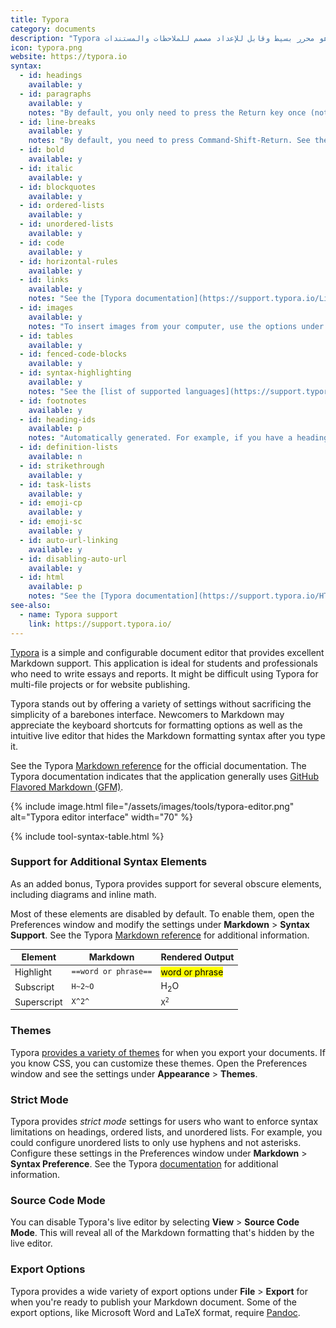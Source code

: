 ```yaml
---
title: Typora
category: documents
description: "Typora هو محرر بسيط وقابل للإعداد مصمم للملاحظات والمستندات."
icon: typora.png
website: https://typora.io
syntax:
  - id: headings
    available: y
  - id: paragraphs
    available: y
    notes: "By default, you only need to press the Return key once (not twice). See the [Typora documentation](https://support.typora.io/Line-Break/) for more information."
  - id: line-breaks
    available: y
    notes: "By default, you need to press Command-Shift-Return. See the [Typora documentation](https://support.typora.io/Line-Break/) for more information."
  - id: bold
    available: y
  - id: italic
    available: y
  - id: blockquotes
    available: y
  - id: ordered-lists
    available: y
  - id: unordered-lists
    available: y
  - id: code
    available: y
  - id: horizontal-rules
    available: y
  - id: links
    available: y
    notes: "See the [Typora documentation](https://support.typora.io/Links/) for instructions on linking to files on your computer."
  - id: images
    available: y
    notes: "To insert images from your computer, use the options under **Format > Images**."
  - id: tables
    available: y
  - id: fenced-code-blocks
    available: y
  - id: syntax-highlighting
    available: y
    notes: "See the [list of supported languages](https://support.typora.io/Code-Fences-Language-Support/)."
  - id: footnotes
    available: y
  - id: heading-ids
    available: p
    notes: "Automatically generated. For example, if you have a heading called `Heading IDs`, you can link to it with `[link](#heading-ids)`. There's apparently no way to set custom heading IDs. It's unclear what happens when there are two identical headings."
  - id: definition-lists
    available: n
  - id: strikethrough
    available: y
  - id: task-lists
    available: y
  - id: emoji-cp
    available: y
  - id: emoji-sc
    available: y
  - id: auto-url-linking
    available: y
  - id: disabling-auto-url
    available: y
  - id: html
    available: p
    notes: "See the [Typora documentation](https://support.typora.io/HTML/) for information about which HTML elements are supported."
see-also:
  - name: Typora support
    link: https://support.typora.io/
---
```


[Typora](https://typora.io) is a simple and configurable document editor that provides excellent Markdown support. This application is ideal for students and professionals who need to write essays and reports. It might be difficult using Typora for multi-file projects or for website publishing.

Typora stands out by offering a variety of settings without sacrificing the simplicity of a barebones interface. Newcomers to Markdown may appreciate the keyboard shortcuts for formatting options as well as the intuitive live editor that hides the Markdown formatting syntax after you type it.

See the Typora [Markdown reference](https://support.typora.io/Markdown-Reference/) for the official documentation. The Typora documentation indicates that the application generally uses [GitHub Flavored Markdown (GFM)](https://github.github.com/gfm/).

{% include image.html file="/assets/images/tools/typora-editor.png" alt="Typora editor interface" width="70" %}

{% include tool-syntax-table.html %}

### Support for Additional Syntax Elements

As an added bonus, Typora provides support for several obscure elements, including diagrams and inline math.

Most of these elements are disabled by default. To enable them, open the Preferences window and modify the settings under **Markdown** > **Syntax Support**. See the Typora [Markdown reference](https://support.typora.io/Markdown-Reference/) for additional information.

<table class="table table-bordered" style="font-size: 14px">
  <thead class="thead-light">
    <tr>
      <th>Element</th>
      <th>Markdown</th>
      <th>Rendered Output</th>
    </tr>
  </thead>
  <tbody>
    <tr>
      <td>Highlight</td>
      <td><code>==word or phrase==</code></td>
      <td><mark>word or phrase</mark></td>
    </tr>
    <tr>
      <td>Subscript</td>
      <td><code>H~2~O</code></td>
      <td>H<sub>2</sub>O</td>
    </tr>
    <tr>
      <td>Superscript</td>
      <td><code>X^2^</code></td>
      <td><code>X<sup>2</sup></code></td>
    </tr>
  </tbody>
</table>

### Themes

Typora [provides a variety of themes](https://theme.typora.io/) for when you export your documents. If you know CSS, you can customize these themes. Open the Preferences window and see the settings under **Appearance** > **Themes**.

### Strict Mode

Typora provides _strict mode_ settings for users who want to enforce syntax limitations on headings, ordered lists, and unordered lists. For example, you could configure unordered lists to only use hyphens and not asterisks. Configure these settings in the Preferences window under **Markdown** > **Syntax Preference**. See the Typora [documentation](https://support.typora.io/Strict-Mode/) for additional information.

### Source Code Mode

You can disable Typora's live editor by selecting **View** > **Source Code Mode**. This will reveal all of the Markdown formatting that's hidden by the live editor.

### Export Options

Typora provides a wide variety of export options under **File** > **Export** for when you're ready to publish your Markdown document. Some of the export options, like Microsoft Word and LaTeX format, require [Pandoc](https://pandoc.org/).
